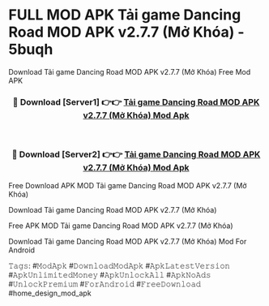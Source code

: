 # FULL MOD APK Tải game Dancing Road MOD APK v2.7.7 (Mở Khóa) - 5buqh
Download Tải game Dancing Road MOD APK v2.7.7 (Mở Khóa) Free Mod APK

<div align="center">
<h3>🔴 Download [Server1] 👉👉 <a href="https://apk-comot.site?title=Tải_game_Dancing_Road_MOD_APK_v2.7.7_(Mở_Khóa)">Tải game Dancing Road MOD APK v2.7.7 (Mở Khóa) Mod Apk</a></h3><br>

<h3>🔴 Download [Server2] 👉👉 <a href="https://apk-comot.site?title=Tải_game_Dancing_Road_MOD_APK_v2.7.7_(Mở_Khóa)">Tải game Dancing Road MOD APK v2.7.7 (Mở Khóa) Mod Apk</a></h3>
</div>


Free Download APK MOD Tải game Dancing Road MOD APK v2.7.7 (Mở Khóa)

Download Tải game Dancing Road MOD APK v2.7.7 (Mở Khóa) 

Free APK MOD Tải game Dancing Road MOD APK v2.7.7 (Mở Khóa) 

Download Tải game Dancing Road MOD APK v2.7.7 (Mở Khóa) Mod For Android

𝚃𝚊𝚐𝚜: #𝙼𝚘𝚍𝙰𝚙𝚔 #𝙳𝚘𝚠𝚗𝚕𝚘𝚊𝚍𝙼𝚘𝚍𝙰𝚙𝚔 #𝙰𝚙𝚔𝙻𝚊𝚝𝚎𝚜𝚝𝚅𝚎𝚛𝚜𝚒𝚘𝚗 #𝙰𝚙𝚔𝚄𝚗𝚕𝚒𝚖𝚒𝚝𝚎𝚍𝙼𝚘𝚗𝚎𝚢 #𝙰𝚙𝚔𝚄𝚗𝚕𝚘𝚌𝚔𝙰𝚕𝚕 #𝙰𝚙𝚔𝙽𝚘𝙰𝚍𝚜 #𝚄𝚗𝚕𝚘𝚌𝚔𝙿𝚛𝚎𝚖𝚒𝚞𝚖 #𝙵𝚘𝚛𝙰𝚗𝚍𝚛𝚘𝚒𝚍 #𝙵𝚛𝚎𝚎𝙳𝚘𝚠𝚗𝚕𝚘𝚊𝚍 #home_design_mod_apk